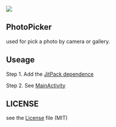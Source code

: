 [![](https://jitpack.io/v/stanhe/PhotoPicker.svg)](https://jitpack.io/#stanhe/PhotoPicker)
## PhotoPicker

used for pick a photo by camera or gallery.

## Useage
Step 1. Add the [JitPack dependence](https://www.jitpack.io/#stanhe/PhotoPicker/1.0.2)

Step 2. See [MainActivity](https://github.com/stanhe/PhotoPicker/blob/master/app/src/main/java/com/stan/choosepicture/MainActivity.java)
## LICENSE
 see the [License](https://github.com/stanhe/PhotoPicker/blob/master/LICENSE) file (MIT)
